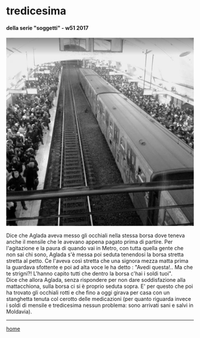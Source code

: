 # tredicesima  

#### della serie "soggetti" - w51 2017  

![](/interarete116.png "Metro B - Termini") 

Dice che Aglada aveva messo gli occhiali nella stessa borsa dove teneva anche il mensile che le avevano appena pagato prima di partire. Per l'agitazione e la paura di quando vai in Metro, con tutta quella gente che non sai chi sono, Aglada s'è messa poi seduta tenendosi la borsa stretta stretta al petto. Ce l'aveva così stretta che una signora mezza matta prima la guardava sfottente e poi ad alta voce le ha detto : "Avedi questa!.. Ma che te strigni?! L'hanno capito tutti che dentro la borsa c'hai i soldi tuoi".  
Dice che allora Aglada, senza rispondere per non dare soddisfazione alla mattacchiona, sulla borsa ci si è proprio seduta sopra. E' per questo che poi ha trovato gli occhiali rotti e che fino a oggi girava per casa con un stanghetta tenuta col cerotto delle medicazioni (per quanto riguarda invece i soldi di mensile e tredicesima nessun problema: sono arrivati sani e salvi in Moldavia).   
    
---
[home](/interarete.md) 